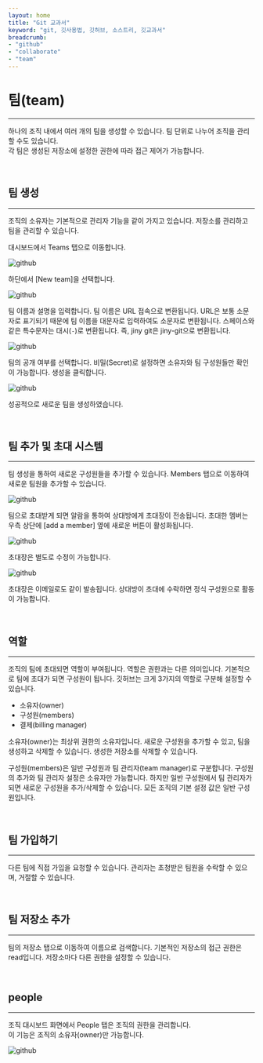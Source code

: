 ```yaml
---
layout: home
title: "Git 교과서"
keyword: "git, 깃사용법, 깃허브, 소스트리, 깃교과서"
breadcrumb:
- "github"
- "collaborate"
- "team"
---
```


# 팀(team)
---
하나의 조직 내에서 여러 개의 팀을 생성할 수 있습니다. 팀 단위로 나누어 조직을 관리할 수도 있습니다.  
각 팀은 생성된 저장소에 설정한 권한에 따라 접근 제어가 가능합니다.  

<br>

## 팀 생성
---
조직의 소유자는 기본적으로 관리자 기능을 같이 가지고 있습니다. 저장소를 관리하고 팀을 관리할 수 있습니다.  

대시보드에서 Teams 탭으로 이동합니다.  

![github](./img/team_01.png)  

하단에서 [New team]을 선택합니다.  

![github](./img/team_02.png)  

팀 이름과 설명을 입력합니다. 팀 이름은 URL 접속으로 변환됩니다. URL은 보통 소문자로 표기되기 때문에 팀 이름을 대문자로 입력하여도 소문자로 변환됩니다. 스페이스와 같은 특수문자는 대시(`-`)로 변환됩니다. 즉, jiny git은 jiny-git으로 변환됩니다.  

![github](./img/team_03.png)  

팀의 공개 여부를 선택합니다. 비밀(Secret)로 설정하면 소유자와 팀 구성원들만 확인이 가능합니다. 생성을 클릭합니다.  

![github](./img/team_04.png)  

성공적으로 새로운 팀을 생성하였습니다.  

<br>

## 팀 추가 및 초대 시스템
---
팀 생성을 통하여 새로운 구성원들을 추가할 수 있습니다. Members 탭으로 이동하여 새로운 팀원을 추가할 수 있습니다.  

![github](./img/team_05.png)  

팀으로 초대받게 되면 알람을 통하여 상대방에게 초대장이 전송됩니다. 초대한 멤버는 우측 상단에 [add a member] 옆에 새로운 버튼이 활성화됩니다.  

![github](./img/team_06.png)  

초대장은 별도로 수정이 가능합니다.  

![github](./img/team_07.png)  

초대장은 이메일로도 같이 발송됩니다. 상대방이 초대에 수락하면 정식 구성원으로 활동이 가능합니다.  

<br>

## 역할
---
조직의 팀에 초대되면 역할이 부여됩니다. 역할은 권한과는 다른 의미입니다. 기본적으로 팀에 초대가 되면 구성원이 됩니다. 
깃허브는 크게 3가지의 역할로 구분해 설정할 수 있습니다.  

* 소유자(owner)
* 구성원(members)
* 결제(billing manager)

소유자(owner)는 최상위 권한의 소유자입니다. 새로운 구성원을 추가할 수 있고, 팀을 생성하고 삭제할 수 있습니다. 생성한 저장소를 삭제할 수 있습니다.  

구성원(members)은 일반 구성원과 팀 관리자(team manager)로 구분합니다. 구성원의 추가와 팀 관리자 설정은 소유자만 가능합니다. 하지만 일반 구성원에서 팀 관리자가 되면 새로운 구성원을 추가/삭제할 수 있습니다. 모든 조직의 기본 설정 값은 일반 구성원입니다.  

<br>

## 팀 가입하기
---
다른 팀에 직접 가입을 요청할 수 있습니다. 관리자는 초청받은 팀원을 수락할 수 있으며, 거절할 수 있습니다.  

<br>

## 팀 저장소 추가
---
팀의 저장소 탭으로 이동하여 이름으로 검색합니다. 기본적인 저장소의 접근 권한은 read입니다. 
저장소마다 다른 권한을 설정할 수 있습니다.  

<br>

## people
---
조직 대시보드 화면에서 People 탭은 조직의 권한을 관리합니다.  
이 기능은 조직의 소유자(owner)만 가능합니다.  

![github](./img/team_08.png)  

<br><br><br>